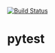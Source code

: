 [![Build Status](http://37.48.115.36:8080/view/Smoke/job/CLIENT_API%20smoke/badge/icon)](http://37.48.115.36:8080/view/Smoke/job/CLIENT_API%20smoke/)
# pytest
